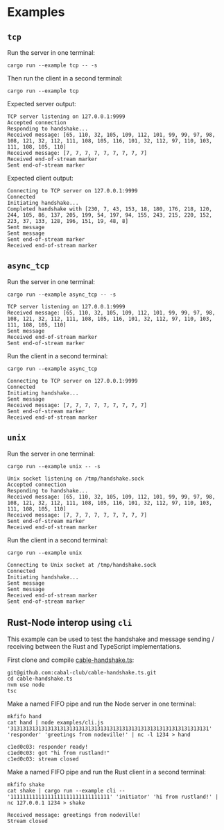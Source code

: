<!--
SPDX-FileCopyrightText: 2024 the cabal-club authors

SPDX-License-Identifier: CC0-1.0
-->

# Examples

## `tcp`

Run the server in one terminal:

`cargo run --example tcp -- -s`

Then run the client in a second terminal:

`cargo run --example tcp`

Expected server output:

```
TCP server listening on 127.0.0.1:9999
Accepted connection
Responding to handshake...
Received message: [65, 110, 32, 105, 109, 112, 101, 99, 99, 97, 98, 108, 121, 32, 112, 111, 108, 105, 116, 101, 32, 112, 97, 110, 103, 111, 108, 105, 110]
Received message: [7, 7, 7, 7, 7, 7, 7, 7, 7]
Received end-of-stream marker
Sent end-of-stream marker
```

Expected client output:

```
Connecting to TCP server on 127.0.0.1:9999
Connected
Initiating handshake...
Completed handshake with [230, 7, 43, 153, 18, 180, 176, 218, 120, 244, 105, 86, 137, 205, 199, 54, 197, 94, 155, 243, 215, 220, 152, 223, 37, 133, 128, 196, 151, 19, 48, 8]
Sent message
Sent message
Sent end-of-stream marker
Received end-of-stream marker
```

## `async_tcp`

Run the server in one terminal:

`cargo run --example async_tcp -- -s`

```
TCP server listening on 127.0.0.1:9999
Received message: [65, 110, 32, 105, 109, 112, 101, 99, 99, 97, 98, 108, 121, 32, 112, 111, 108, 105, 116, 101, 32, 112, 97, 110, 103, 111, 108, 105, 110]
Sent message
Received end-of-stream marker
Sent end-of-stream marker
```

Run the client in a second terminal:

`cargo run --example async_tcp`

```
Connecting to TCP server on 127.0.0.1:9999
Connected
Initiating handshake...
Sent message
Received message: [7, 7, 7, 7, 7, 7, 7, 7, 7]
Sent end-of-stream marker
Received end-of-stream marker
```

## `unix`

Run the server in one terminal:

`cargo run --example unix -- -s`

```
Unix socket listening on /tmp/handshake.sock
Accepted connection
Responding to handshake...
Received message: [65, 110, 32, 105, 109, 112, 101, 99, 99, 97, 98, 108, 121, 32, 112, 111, 108, 105, 116, 101, 32, 112, 97, 110, 103, 111, 108, 105, 110]
Received message: [7, 7, 7, 7, 7, 7, 7, 7, 7]
Sent end-of-stream marker
Received end-of-stream marker
```

Run the client in a second terminal:

`cargo run --example unix`

```
Connecting to Unix socket at /tmp/handshake.sock
Connected
Initiating handshake...
Sent message
Sent message
Received end-of-stream marker
Sent end-of-stream marker
```

## Rust-Node interop using `cli`

This example can be used to test the handshake and message sending / receiving
between the Rust and TypeScript implementations.

First clone and compile [cable-handshake.ts](https://github.com/cabal-club/cable-handshake.ts):

```
git@github.com:cabal-club/cable-handshake.ts.git
cd cable-handshake.ts
nvm use node
tsc
```

Make a named FIFO pipe and run the Node server in one terminal:

```
mkfifo hand
cat hand | node examples/cli.js '3131313131313131313131313131313131313131313131313131313131313131' 'responder' 'greetings from nodeville!' | nc -l 1234 > hand
```

```
c1ed0c03: responder ready!
c1ed0c03: got "hi from rustland!"
c1ed0c03: stream closed
```

Make a named FIFO pipe and run the Rust client in a second terminal:

```
mkfifo shake
cat shake | cargo run --example cli -- '11111111111111111111111111111111' 'initiator' 'hi from rustland!' | nc 127.0.0.1 1234 > shake
```

```
Received message: greetings from nodeville!
Stream closed
```
